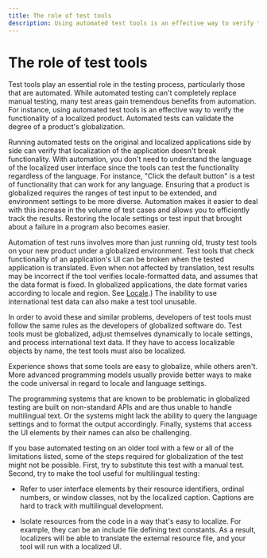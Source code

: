 ```yaml
---
title: The role of test tools
description: Using automated test tools is an effective way to verify the functionality of localized products or to test the degree of a product's globalization.
---
```


# The role of test tools

Test tools play an essential role in the testing process, particularly those that are automated.
While automated testing can't completely replace manual testing, many test areas gain tremendous benefits from automation.
For instance, using automated test tools is an effective way to verify the functionality of a localized product.
Automated tests can validate the degree of a product's globalization.

Running automated tests on the original and localized applications side by side can verify that localization of the application doesn't break functionality.
With automation, you don't need to understand the language of the localized user interface since the tools can test the functionality regardless of the language.
For instance, "Click the default button" is a test of functionality that can work for any language.
Ensuring that a product is globalized requires the ranges of test input to be extended, and environment settings to be more diverse.
Automation makes it easier to deal with this increase in the volume of test cases and allows you to efficiently track the results.
Restoring the locale settings or test input that brought about a failure in a program also becomes easier.

Automation of test runs involves more than just running old, trusty test tools on your new product under a globalized environment.
Test tools that check functionality of an application's UI can be broken when the tested application is translated.
Even when not affected by translation, test results may be incorrect if the tool verifies locale-formatted data, and assumes that the data format is fixed.
In globalized applications, the date format varies according to locale and region.
See [Locale](../locale/locale.md).)
The inability to use international test data can also make a test tool unusable.

In order to avoid these and similar problems, developers of test tools must follow the same rules as the developers of globalized software do.
Test tools must be globalized, adjust themselves dynamically to locale settings, and process international text data.
If they have to access localizable objects by name, the test tools must also be localized.

Experience shows that some tools are easy to globalize, while others aren't.
More advanced programming models usually provide better ways to make the code universal in regard to locale and language settings.

The programming systems that are known to be problematic in globalized testing are built on non-standard APIs and are thus unable to handle multilingual text.
Or the systems might lack the ability to query the language settings and to format the output accordingly.
Finally, systems that access the UI elements by their names can also be challenging.

If you base automated testing on an older tool with a few or all of the limitations listed, some of the steps required for globalization of the test might not be possible.
First, try to substitute this test with a manual test.
Second, try to make the tool useful for multilingual testing:

- Refer to user interface elements by their resource identifiers, ordinal numbers, or window classes, not by the localized caption.
  Captions are hard to track with multilingual development.

- Isolate resources from the code in a way that's easy to localize.
  For example, they can be an include file defining text constants.
  As a result, localizers will be able to translate the external resource file, and your tool will run with a localized UI.

